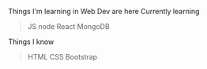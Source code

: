 Things I'm learning in Web Dev are here
Currently learning
>JS
>node
>React
>MongoDB

Things I know
>HTML
> CSS
> Bootstrap

